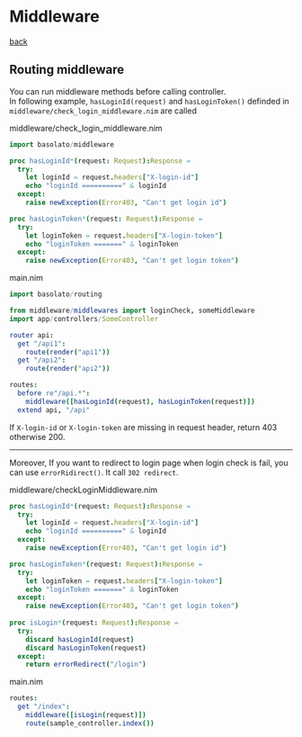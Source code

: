 Middleware
===
[back](../README.md)

## Routing middleware
You can run middleware methods before calling controller.  
In following example, `hasLoginId(request)` and `hasLoginToken()` definded in `middleware/check_login_middleware.nim` are called

middleware/check_login_middleware.nim
```nim
import basolato/middleware

proc hasLoginId*(request: Request):Response =
  try:
    let loginId = request.headers["X-login-id"]
    echo "loginId ==========" & loginId
  except:
    raise newException(Error403, "Can't get login id")

proc hasLoginToken*(request: Request):Response =
  try:
    let loginToken = request.headers["X-login-token"]
    echo "loginToken =======" & loginToken
  except:
    raise newException(Error403, "Can't get login token")
```

main.nim
```nim
import basolato/routing

from middleware/middlewares import loginCheck, someMiddleware
import app/controllers/SomeController

router api:
  get "/api1":
    route(render("api1"))
  get "/api2":
    route(render("api2"))

routes:
  before re"/api.*":
    middleware([hasLoginId(request), hasLoginToken(request)])
  extend api, "/api"
```

If `X-login-id` or `X-login-token` are missing in request header, return 403 otherwise 200.

---

Moreover, If you want to redirect to login page when login check is fail, you can use `errorRidirect()`. It call `302 redirect`.

middleware/checkLoginMiddleware.nim
```nim
proc hasLoginId*(request: Request):Response =
  try:
    let loginId = request.headers["X-login-id"]
    echo "loginId ==========" & loginId
  except:
    raise newException(Error403, "Can't get login id")

proc hasLoginToken*(request: Request):Response =
  try:
    let loginToken = request.headers["X-login-token"]
    echo "loginToken =======" & loginToken
  except:
    raise newException(Error403, "Can't get login token")
    
proc isLogin*(request: Request):Response =
  try:
    discard hasLoginId(request)
    discard hasLoginToken(request)
  except:
    return errorRedirect("/login")
```
main.nim
```nim
routes:
  get "/index":
    middleware([isLogin(request)])
    route(sample_controller.index())
```

